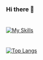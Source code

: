 ### Hi there 👋
#
[![My Skills](https://skillicons.dev/icons?i=cpp,unreal,visualstudio,vscode,github,gitlab,git)](https://skillicons.dev)
#
[![Top Langs](https://github-readme-stats.vercel.app/api/top-langs/?username=CO0K1EX&layout=compact&show_icons=true&theme=radical)](https://github.com/anuraghazra/github-readme-stats)
